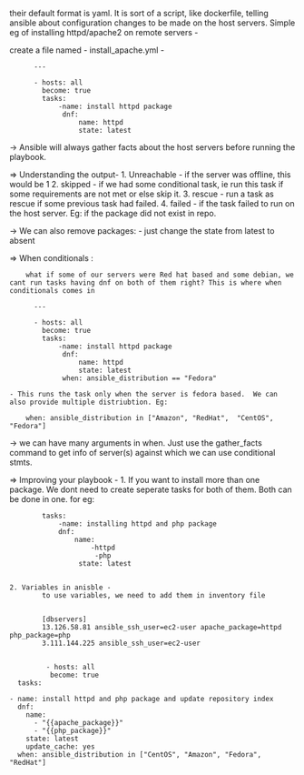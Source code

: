 
their default format is yaml. It is sort of a script, like dockerfile, telling ansible about configuration changes to be made on the host servers. Simple eg of installing httpd/apache2 on remote servers - 

 create a file named - install_apache.yml -

		  --- 

		  - hosts: all
		    become: true
		    tasks: 
			    -name: install httpd package
				 dnf: 
					 name: httpd
					 state: latest


->  Ansible will always gather facts about the host servers before running the playbook. 

=> Understanding the output- 
	1. Unreachable - if the server was offline, this would be 1
	2. skipped - if we had some conditional task, ie run this task if some requirements are not met or else skip it. 
	3. rescue - run a task as rescue if some previous task had failed. 
	4. failed - if the task failed to run on the host server. Eg: if the package did not exist in repo. 


-> We can also remove packages: 
	- just change the state from latest to absent


=> When conditionals : 

		what if some of our servers were Red hat based and some debian, we cant run tasks having dnf on both of them right? This is where when conditionals comes in 

		  --- 

		  - hosts: all
		    become: true
		    tasks: 
			    -name: install httpd package
				 dnf: 
					 name: httpd
					 state: latest
				 when: ansible_distribution == "Fedora"

	- This runs the task only when the server is fedora based.  We can also provide multiple distriubtion. Eg: 

		when: ansible_distribution in ["Amazon", "RedHat",  "CentOS", "Fedora"]



-> we can have many arguments in when. Just use the gather_facts command to get info of server(s) against which we can use conditional stmts. 



=> Improving your playbook - 
	1. If you want to install more than one package. We dont need to create seperate tasks for both of them. Both can be done in one. for eg: 

			tasks: 
				-name: installing httpd and php package
				dnf:
					name: 
						-httpd
						 -php
					 state: latest


	2. Variables in anisble - 
			to use variables, we need to add them in inventory file 


			[dbservers]
			13.126.58.81 ansible_ssh_user=ec2-user apache_package=httpd php_package=php
			3.111.144.225 ansible_ssh_user=ec2-user 


			 - hosts: all
			  become: true
	  tasks:

    - name: install httpd and php package and update repository index
      dnf:
        name: 
          - "{{apache_package}}"
          - "{{php_package}}"
        state: latest
        update_cache: yes
      when: ansible_distribution in ["CentOS", "Amazon", "Fedora", "RedHat"]